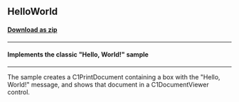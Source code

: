 ## HelloWorld
#### [Download as zip](https://grapecity.github.io/DownGit/#/home?url=https://github.com/GrapeCity/ComponentOne-WinForms-Samples/tree/master/NetFramework\Reports\C1Preview.WPF\CS\HelloWorld)
____
#### Implements the classic "Hello, World!" sample
____
The sample creates a C1PrintDocument containing a box with the "Hello, World!" message, and shows that document in a C1DocumentViewer control. 